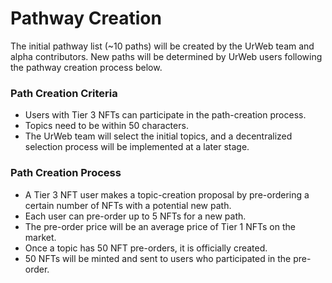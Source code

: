 # Pathway Creation

The initial pathway list (\~10 paths) will be created by the UrWeb team and alpha contributors. New paths will be determined by UrWeb users following the pathway creation process below.



### **Path Creation Criteria**

* Users with Tier 3 NFTs can participate in the path-creation process.&#x20;
* Topics need to be within 50 characters.&#x20;
* The UrWeb team will select the initial topics, and a decentralized selection process will be implemented at a later stage.

### **Path Creation Process**

* A Tier 3 NFT user makes a topic-creation proposal by pre-ordering a certain number of NFTs with a potential new path.&#x20;
* Each user can pre-order up to 5 NFTs for a new path.&#x20;
* The pre-order price will be an average price of Tier 1 NFTs on the market.&#x20;
* Once a topic has 50 NFT pre-orders, it is officially created.&#x20;
* 50 NFTs will be minted and sent to users who participated in the pre-order.&#x20;
